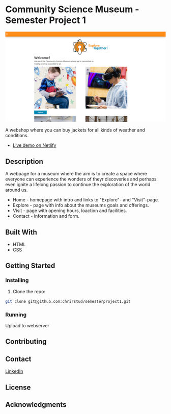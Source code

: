 # Community Science Museum - Semester Project 1

![image](/images/community-science-museum_homepage.jpg)

A webshop where you can buy jackets for all kinds of weather and conditions.

- [Live demo on Netlify](https://admiring-cray-a4d662.netlify.app/)

## Description

A webpage for a museum where the aim is to create a space where everyone can experience the wonders of theyr discoveries and perhaps even ignite a lifelong passion to continue the exploration of the world around us.

- Home - homepage with intro and links to "Explore"- and "Visit"-page.
- Explore - page with info about the museums goals and offerings.
- Visit - page with opening hours, loaction and facilities.
- Contact - information and form.

## Built With

- HTML
- CSS

## Getting Started

### Installing

1. Clone the repo:

```bash
git clone git@github.com:chrirstud/semesterproject1.git
```

### Running

Upload to webserver

## Contributing

## Contact

[LinkedIn](https://www.linkedin.com/in/christer-olsen-b557ab1b4/)

## License

## Acknowledgments

